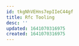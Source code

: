 ```yaml
---
id: tkgNhVEHns7epIIeC44gf
title: Rfc Tooling
desc: ''
updated: 1641070316975
created: 1641070316975
---
```


